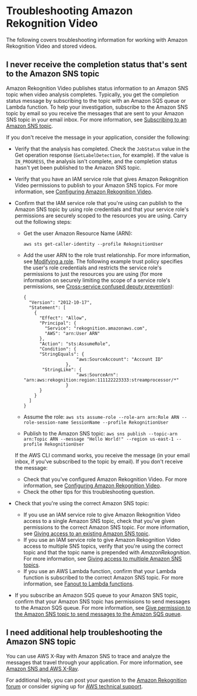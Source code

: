 # Troubleshooting Amazon Rekognition Video<a name="video-troubleshooting"></a>

The following covers troubleshooting information for working with Amazon Rekognition Video and stored videos\.

## I never receive the completion status that's sent to the Amazon SNS topic<a name="video-no-sns-topic"></a>

 Amazon Rekognition Video publishes status information to an Amazon SNS topic when video analysis completes\. Typically, you get the completion status message by subscribing to the topic with an Amazon SQS queue or Lambda function\. To help your investigation, subscribe to the Amazon SNS topic by email so you receive the messages that are sent to your Amazon SNS topic in your email inbox\. For more information, see [Subscribing to an Amazon SNS topic](https://docs.aws.amazon.com/sns/latest/dg/sns-create-subscribe-endpoint-to-topic.html)\.

If you don't receive the message in your application, consider the following:
+ Verify that the analysis has completed\. Check the `JobStatus` value in the Get operation response \(`GetLabelDetection`, for example\)\. If the value is `IN_PROGRESS`, the analysis isn't complete, and the completion status hasn't yet been published to the Amazon SNS topic\.
+ Verify that you have an IAM service role that gives Amazon Rekognition Video permissions to publish to your Amazon SNS topics\. For more information, see [Configuring Amazon Rekognition Video](api-video-roles.md)\. 
+ Confirm that the IAM service role that you're using can publish to the Amazon SNS topic by using role credentials and that your service role's permissions are securely scoped to the resources you are using\. Carry out the following steps:
  + Get the user Amazon Resource Name \(ARN\):

    ```
    aws sts get-caller-identity --profile RekognitionUser 
    ```
  + Add the user ARN to the role trust relationship\. For more information, see [Modifying a role](https://docs.aws.amazon.com/IAM/latest/UserGuide/id_roles_manage_modify.html)\. The following example trust policy specifies the user's role credentials and restricts the service role's permissions to just the resources you are using \(for more information on securely limiting the scope of a service role's permissions, see [Cross\-service confused deputy prevention](cross-service-confused-deputy-prevention.md)\):

    ```
    {
      "Version": "2012-10-17",
      "Statement": [
        {
          "Effect": "Allow",
          "Principal": {
            "Service": "rekognition.amazonaws.com",
            "AWS": "arn:User ARN"
          },
          "Action": "sts:AssumeRole",
          "Condition": {
          "StringEquals": {
                        "aws:SourceAccount": "Account ID"
                    },
           "StringLike": {
                        "aws:SourceArn": "arn:aws:rekognition:region:111122223333:streamprocessor/*"
                    }
          }
        }
      ]
    }
    ```
  + Assume the role: `aws sts assume-role --role-arn arn:Role ARN --role-session-name SessionName --profile RekognitionUser`
  + Publish to the Amazon SNS topic: `aws sns publish --topic-arn arn:Topic ARN --message "Hello World!" --region us-east-1 --profile RekognitionUser`

  If the AWS CLI command works, you receive the message \(in your email inbox, if you've subscribed to the topic by email\)\. If you don't receive the message:
  + Check that you've configured Amazon Rekognition Video\. For more information, see [Configuring Amazon Rekognition Video](api-video-roles.md)\.
  + Check the other tips for this troubleshooting question\.
+ Check that you're using the correct Amazon SNS topic:
  + If you use an IAM service role to give Amazon Rekognition Video access to a single Amazon SNS topic, check that you've given permissions to the correct Amazon SNS topic\. For more information, see [Giving access to an existing Amazon SNS topic](api-video-roles.md#api-video-roles-single-topics)\.
  + If you use an IAM service role to give Amazon Rekognition Video access to multiple SNS topics, verify that you're using the correct topic and that the topic name is prepended with *AmazonRekognition*\. For more information, see [Giving access to multiple Amazon SNS topics](api-video-roles.md#api-video-roles-all-topics)\. 
  + If you use an AWS Lambda function, confirm that your Lambda function is subscribed to the correct Amazon SNS topic\. For more information, see [Fanout to Lambda functions](https://docs.aws.amazon.com/sns/latest/dg/sns-lambda.html)\.
+ If you subscribe an Amazon SQS queue to your Amazon SNS topic, confirm that your Amazon SNS topic has permissions to send messages to the Amazon SQS queue\. For more information, see [Give permission to the Amazon SNS topic to send messages to the Amazon SQS queue](https://docs.aws.amazon.com/sns/latest/dg/subscribe-sqs-queue-to-sns-topic.html#SendMessageToSQS.sqs.permissions)\.

## I need additional help troubleshooting the Amazon SNS topic<a name="video-troubleshoot-sns"></a>

You can use AWS X\-Ray with Amazon SNS to trace and analyze the messages that travel through your application\. For more information, see [Amazon SNS and AWS X\-Ray](https://docs.aws.amazon.com/xray/latest/devguide/xray-services-sns.html)\.

For additional help, you can post your question to the [Amazon Rekognition forum](http://forums.aws.amazon.com/forum.jspa?forumID=234) or consider signing up for [AWS technical support](https://aws.amazon.com/premiumsupport/)\.